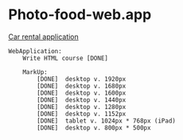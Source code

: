 # Photo-food-web.app
[Car rental application](https://10volo.github.io/Photo-food-web.app/index.html)

    WebApplication:
        Write HTML course [DONE]

        MarkUp:
            [DONE]  desktop v. 1920px
            [DONE]  desktop v. 1680px
            [DONE]  desktop v. 1600px
            [DONE]  desktop v. 1440px
            [DONE]  desktop v. 1280px
            [DONE]  desktop v. 1152px
            [DONE]  tablet v. 1024px * 768px (iPad)
            [DONE]  desktop v. 800px * 500px
